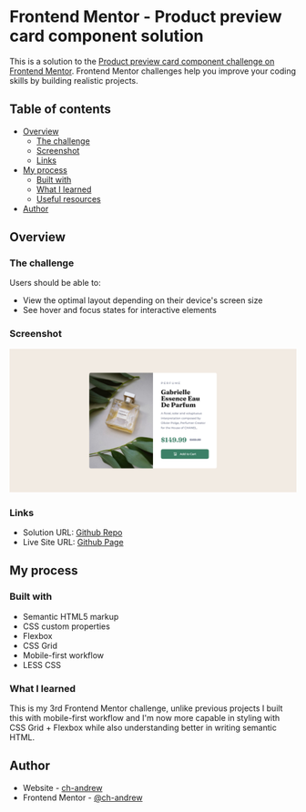 # Frontend Mentor - Product preview card component solution

This is a solution to the [Product preview card component challenge on Frontend Mentor](https://www.frontendmentor.io/challenges/product-preview-card-component-GO7UmttRfa). Frontend Mentor challenges help you improve your coding skills by building realistic projects. 

## Table of contents

- [Overview](#overview)
  - [The challenge](#the-challenge)
  - [Screenshot](#screenshot)
  - [Links](#links)
- [My process](#my-process)
  - [Built with](#built-with)
  - [What I learned](#what-i-learned)
  - [Useful resources](#useful-resources)
- [Author](#author)

## Overview

### The challenge

Users should be able to:

- View the optimal layout depending on their device's screen size
- See hover and focus states for interactive elements

### Screenshot

![](images/screenshot.png)

### Links

- Solution URL: [Github Repo](https://github.com/ch-andrew/fm-product-preview-card-component)
- Live Site URL: [Github Page](https://your-live-site-url.com)

## My process

### Built with

- Semantic HTML5 markup
- CSS custom properties
- Flexbox
- CSS Grid
- Mobile-first workflow
- LESS CSS

### What I learned

This is my 3rd Frontend Mentor challenge, unlike previous projects I built this with mobile-first workflow and I'm now more capable in styling with CSS Grid + Flexbox while also understanding better in writing semantic HTML.

## Author

- Website - [ch-andrew](https://github.com/ch-andrew)
- Frontend Mentor - [@ch-andrew](https://www.frontendmentor.io/profile/ch-andrew)